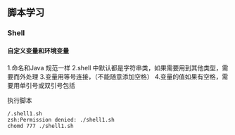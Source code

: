 ## 脚本学习
### Shell
#### 自定义变量和环境变量
1.命名和Java 规范一样
2.shell 中默认都是字符串类，如果需要用到其他类型，需要而外处理
3.变量用等号连接，（不能随意添加空格）
4.变量的值如果有空格，需要用单引号或双引号包括

执行脚本
```
/.shell1.sh
zsh:Permission denied: ./shell1.sh
chomd 777 ./shell1.sh
```

